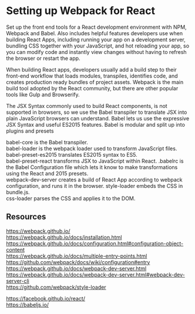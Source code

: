 # Setting up Webpack for React
Set up the front end tools for a React development environment with NPM, Webpack and Babel. Also includes helpful features developers use when building React Apps, including running your app on a development server, bundling CSS together with your JavaScript, and hot reloading your app, so you can modify code and instantly view changes without having to refresh the browser or restart the app.

When building React apps, developers usually add a build step to their front-end workflow that loads modules, transpiles, identifies code, and creates production ready bundles of project assets. Webpack is the main build tool adopted by the React community, but there are other popular tools like Gulp and Browserify.

The JSX Syntax commonly used to build React components, is not supported in browsers, so we use the Babel transpiler to translate JSX into plain JavaScript browsers can understand. Babel lets us use the expressive JSX Syntax and useful ES2015 features. Babel is modular and split up into plugins and presets

babel-core is the Babel transpiler.  
babel-loader is the webpack loader used to transform JavaScript files.
babel-preset-es2015 translates ES2015 syntax to ES5.   
babel-preset-react transforms JSX to JavaScript within React.
.babelrc is the Babel Configuration file which lets it know to make transformations using the React and 2015 presets.  
webpack-dev-server creates a build of React App according to webpack configuration, and runs it in the browser.
style-loader embeds the CSS in bundle.js.    
css-loader parses the CSS and applies it to the DOM.  


## Resources
https://webpack.github.io/  
https://webpack.github.io/docs/installation.html  
https://webpack.github.io/docs/configuration.html#configuration-object-content  
https://webpack.github.io/docs/multiple-entry-points.html  
https://github.com/webpack/docs/wiki/configuration#entry  
https://webpack.github.io/docs/webpack-dev-server.html  
https://webpack.github.io/docs/webpack-dev-server.html#webpack-dev-server-cli  
https://github.com/webpack/style-loader  

https://facebook.github.io/react/  
https://babeljs.io/
